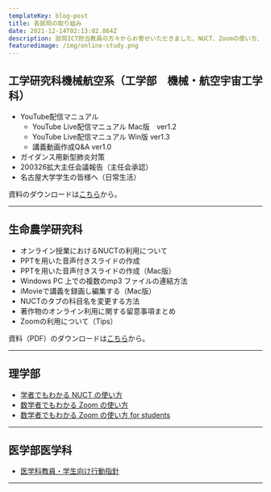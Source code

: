```yaml
---
templateKey: blog-post
title: 各部局の取り組み
date: 2021-12-14T02:13:02.864Z
description: 部局ICT担当教員の方々からお寄せいただきました、NUCT、Zoomの使い方、オンライン授業のティップスなどをまとめました。いずれもグッドプラクティスと呼べる素晴らしい内容ですので、ぜひ、ご参考にしてください
featuredimage: /img/online-study.png
---
```

## 工学研究科機械航空系（工学部　機械・航空宇宙工学科）

* YouTube配信マニュアル
  * YouTube Live配信マニュアル Mac版　ver1.2
  * YouTube Live配信マニュアル Win版 ver1.3
  * 講義動画作成Q&A ver1.0
* ガイダンス用新型肺炎対策
* 200326拡大主任会議報告（主任会承認）
* 名古屋大学学生の皆様へ（日常生活）

資料のダウンロードは[こちら](https://nuss.nagoya-u.ac.jp/s/KmrKNb4aAmiSgza)から。

---

## 生命農学研究科

* オンライン授業におけるNUCTの利用について
* PPTを用いた音声付きスライドの作成
* PPTを用いた音声付きスライドの作成（Mac版）
* Windows PC 上での複数のmp3 ファイルの連結⽅法
* iMovieで講義を録画し編集する（Mac版）
* NUCTのタブの科目名を変更する方法
* 著作物のオンライン利用に関する留意事項まとめ
* Zoomの利用について（Tips）

資料（PDF）のダウンロードは[こちら](https://nuss.nagoya-u.ac.jp/s/oiR95aJY4Wo4Q3M)から。

---

## 理学部

* [学者でもわかる NUCT の使い方](https://www.math.nagoya-u.ac.jp/~naito/online/how_to_use_NUCT.pdf)
* [数学者でもわかる Zoom の使い方](https://www.math.nagoya-u.ac.jp/~naito/online/how_to_use_Zoom.pdf)
* [数学者でもわかる Zoom の使い方 for students](https://www.math.nagoya-u.ac.jp/~naito/online/how_to_use_Zoom_for_students.pdf)

---

## 医学部医学科

* [医学科教員・学生向け行動指針](https://www.med.nagoya-u.ac.jp/intranet/iinkai/medical/gakubukyouiku/)

---